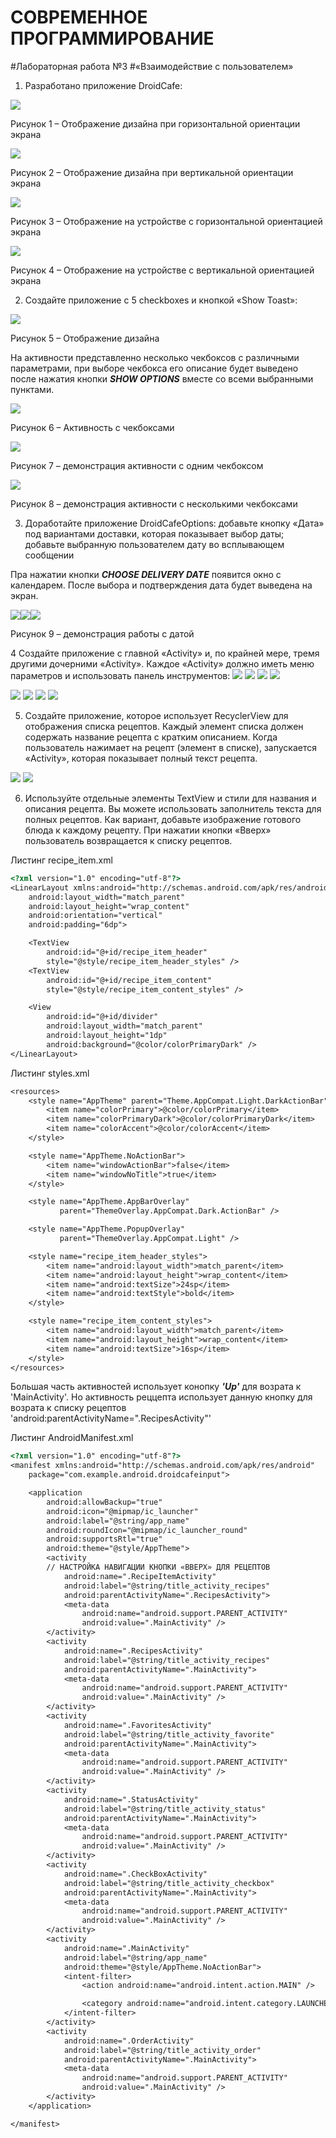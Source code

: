 # СОВРЕМЕННОЕ ПРОГРАММИРОВАНИЕ
                     
#Лабораторная работа №3
#«Взаимодействие с пользователем»

1.	Разработано приложение DroidCafe: 

![](.README_images/401369d7.png)

Рисунок 1 – Отображение дизайна при горизонтальной ориентации экрана

![](.README_images/fe708d5a.png)

Рисунок 2 – Отображение дизайна при вертикальной ориентации экрана

![](.README_images/4d64c3c9.png)

Рисунок 3 – Отображение на устройстве с горизонтальной ориентацией экрана

![](.README_images/a2dcb3f1.png)

Рисунок 4 – Отображение на устройстве с вертикальной ориентацией экрана

2.	Создайте приложение с 5 checkboxes и кнопкой «Show Toast»:

![](.README_images/94124ea8.png)

Рисунок 5 – Отображение дизайна

На активности представленно несколько чекбоксов с различными параметрами, при выборе чекбокса его описание будет выведено после нажатия кнопки ***SHOW OPTIONS*** вместе со всеми выбранными пунктами.

![](.README_images/c9cf9817.png)

Рисунок 6 – Активность с чекбоксами

![](.README_images/896b443f.png)

Рисунок 7 – демонстрация активности с одним чекбоксом

![](.README_images/b1982c50.png)

Рисунок 8 – демонстрация активности с несколькими чекбоксами

3.	Доработайте приложение DroidCafeOptions: добавьте кнопку «Дата» под вариантами доставки, которая показывает выбор даты; добавьте выбранную пользователем дату во всплывающем сообщении

Пра нажатии кнопки ***CHOOSE DELIVERY DATE*** появится окно с календарем. После выбора и подтверждения дата будет выведена на экран. 

![](.README_images/5d603be4.png)![](.README_images/348c8c51.png)![](.README_images/b04c3793.png)

Рисунок 9 – демонстрация работы с датой

4	Создайте приложение с главной «Activity»  и, по крайней мере, тремя другими дочерними «Activity». Каждое «Activity» должно иметь меню параметров и использовать панель инструментов:
![](.README_images/fbcc5cd3.png)
![](.README_images/84ba0533.png)
![](.README_images/5785d8e7.png)
![](.README_images/6881e789.png)

![](.README_images/af799f91.png)
![](.README_images/aaf35cc8.png)
![](.README_images/94cd9d18.png)
![](.README_images/41687847.png)

5.	Создайте приложение, которое использует RecyclerView для отображения списка рецептов. Каждый элемент списка должен содержать название рецепта с кратким описанием. Когда пользователь нажимает на рецепт (элемент в списке), запускается «Activity», которая показывает полный текст рецепта.

![](.README_images/94cd9d18.png)
![](.README_images/41687847.png)

6.	Используйте отдельные элементы TextView и стили для названия и описания рецепта. Вы можете использовать заполнитель текста для полных рецептов. Как вариант, добавьте изображение готового блюда к каждому рецепту. При нажатии кнопки «Вверх» пользователь возвращается к списку рецептов.

Листинг recipe_item.xml

```dtd
<?xml version="1.0" encoding="utf-8"?>
<LinearLayout xmlns:android="http://schemas.android.com/apk/res/android"
    android:layout_width="match_parent"
    android:layout_height="wrap_content"
    android:orientation="vertical"
    android:padding="6dp">

    <TextView
        android:id="@+id/recipe_item_header"
        style="@style/recipe_item_header_styles" />
    <TextView
        android:id="@+id/recipe_item_content"
        style="@style/recipe_item_content_styles" />

    <View
        android:id="@+id/divider"
        android:layout_width="match_parent"
        android:layout_height="1dp"
        android:background="@color/colorPrimaryDark" />
</LinearLayout>
```
Листинг styles.xml

```dtd
<resources>
    <style name="AppTheme" parent="Theme.AppCompat.Light.DarkActionBar">
        <item name="colorPrimary">@color/colorPrimary</item>
        <item name="colorPrimaryDark">@color/colorPrimaryDark</item>
        <item name="colorAccent">@color/colorAccent</item>
    </style>

    <style name="AppTheme.NoActionBar">
        <item name="windowActionBar">false</item>
        <item name="windowNoTitle">true</item>
    </style>

    <style name="AppTheme.AppBarOverlay"
           parent="ThemeOverlay.AppCompat.Dark.ActionBar" />

    <style name="AppTheme.PopupOverlay"
           parent="ThemeOverlay.AppCompat.Light" />

    <style name="recipe_item_header_styles">
        <item name="android:layout_width">match_parent</item>
        <item name="android:layout_height">wrap_content</item>
        <item name="android:textSize">24sp</item>
        <item name="android:textStyle">bold</item>
    </style>

    <style name="recipe_item_content_styles">
        <item name="android:layout_width">match_parent</item>
        <item name="android:layout_height">wrap_content</item>
        <item name="android:textSize">16sp</item>
    </style>
</resources>
```
Большая часть активностей использует конопку ***'Up'*** для возрата к 'MainActivity'. Но активность реццепта использует данную кнопку для возрата к списку рецептов 'android:parentActivityName=".RecipesActivity"'

Листинг AndroidManifest.xml

```dtd
<?xml version="1.0" encoding="utf-8"?>
<manifest xmlns:android="http://schemas.android.com/apk/res/android"
    package="com.example.android.droidcafeinput">

    <application
        android:allowBackup="true"
        android:icon="@mipmap/ic_launcher"
        android:label="@string/app_name"
        android:roundIcon="@mipmap/ic_launcher_round"
        android:supportsRtl="true"
        android:theme="@style/AppTheme">
        <activity
        // НАСТРОЙКА НАВИГАЦИИ КНОПКИ «ВВЕРХ» ДЛЯ РЕЦЕПТОВ
            android:name=".RecipeItemActivity"  
            android:label="@string/title_activity_recipes"
            android:parentActivityName=".RecipesActivity">
            <meta-data
                android:name="android.support.PARENT_ACTIVITY"
                android:value=".MainActivity" />
        </activity>
        <activity
            android:name=".RecipesActivity"
            android:label="@string/title_activity_recipes"
            android:parentActivityName=".MainActivity">
            <meta-data
                android:name="android.support.PARENT_ACTIVITY"
                android:value=".MainActivity" />
        </activity>
        <activity
            android:name=".FavoritesActivity"
            android:label="@string/title_activity_favorite"
            android:parentActivityName=".MainActivity">
            <meta-data
                android:name="android.support.PARENT_ACTIVITY"
                android:value=".MainActivity" />
        </activity>
        <activity
            android:name=".StatusActivity"
            android:label="@string/title_activity_status"
            android:parentActivityName=".MainActivity">
            <meta-data
                android:name="android.support.PARENT_ACTIVITY"
                android:value=".MainActivity" />
        </activity>
        <activity
            android:name=".CheckBoxActivity"
            android:label="@string/title_activity_checkbox"
            android:parentActivityName=".MainActivity">
            <meta-data
                android:name="android.support.PARENT_ACTIVITY"
                android:value=".MainActivity" />
        </activity>
        <activity
            android:name=".MainActivity"
            android:label="@string/app_name"
            android:theme="@style/AppTheme.NoActionBar">
            <intent-filter>
                <action android:name="android.intent.action.MAIN" />

                <category android:name="android.intent.category.LAUNCHER" />
            </intent-filter>
        </activity>
        <activity
            android:name=".OrderActivity"
            android:label="@string/title_activity_order"
            android:parentActivityName=".MainActivity">
            <meta-data
                android:name="android.support.PARENT_ACTIVITY"
                android:value=".MainActivity" />
        </activity>
    </application>

</manifest>
```


